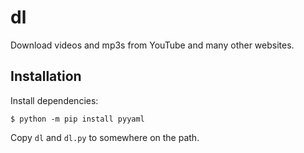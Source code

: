 # dl

Download videos and mp3s from YouTube and many other websites.

## Installation

Install dependencies:

```shell
$ python -m pip install pyyaml
```

Copy `dl` and `dl.py` to somewhere on the path.
